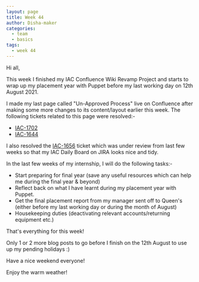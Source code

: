 ```yaml
---
layout: page
title: Week 44
author: Disha-maker
categories:
  - team
  - basics
tags:
  - week 44
---
```


Hi all,

This week I finished my IAC Confluence Wiki Revamp Project and starts to wrap up my placement year with Puppet before my last working day on 12th August 2021.

I made my last page called "Un-Approved Process" live on Confluence after making some more changes to its content/layout earlier this week. The following tickets related to this page were resolved:-

- [IAC-1702](https://tickets.puppetlabs.com/browse/IAC-1702)
- [IAC-1644](https://tickets.puppetlabs.com/browse/IAC-1644)

I also resolved the [IAC-1656](https://tickets.puppetlabs.com/browse/IAC-1656) ticket which was under review from last few weeks so that my IAC Daily Board on JIRA looks nice and tidy.

In the last few weeks of my internship, I will do the following tasks:-
- Start preparing for final year (save any useful resources which can help me during the final year & beyond)
- Reflect back on what I have learnt during my placement year with Puppet.
- Get the final placement report from my manager sent off to Queen's (either before my last working day or during the month of August)
- Housekeeping duties (deactivating relevant accounts/returning equipment etc.)

That's everything for this week!

Only 1 or 2 more blog posts to go before I finish on the 12th August to use up my pending holidays :)

Have a nice weekend everyone!

Enjoy the warm weather!
